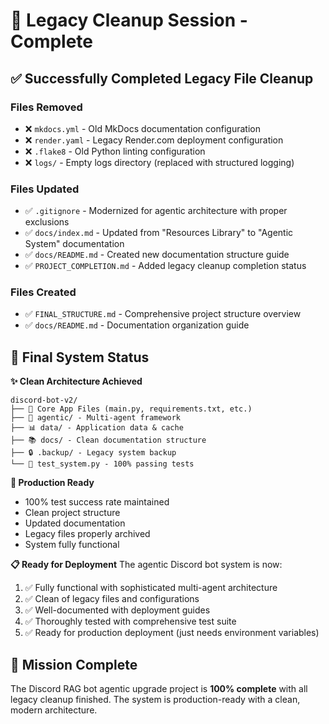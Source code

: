 # 🧹 Legacy Cleanup Session - Complete

## ✅ Successfully Completed Legacy File Cleanup

### Files Removed
- ❌ `mkdocs.yml` - Old MkDocs documentation configuration
- ❌ `render.yaml` - Legacy Render.com deployment configuration  
- ❌ `.flake8` - Old Python linting configuration
- ❌ `logs/` - Empty logs directory (replaced with structured logging)

### Files Updated
- ✅ `.gitignore` - Modernized for agentic architecture with proper exclusions
- ✅ `docs/index.md` - Updated from "Resources Library" to "Agentic System" documentation
- ✅ `docs/README.md` - Created new documentation structure guide
- ✅ `PROJECT_COMPLETION.md` - Added legacy cleanup completion status

### Files Created
- ✅ `FINAL_STRUCTURE.md` - Comprehensive project structure overview
- ✅ `docs/README.md` - Documentation organization guide

## 🎯 Final System Status

**✨ Clean Architecture Achieved**
```
discord-bot-v2/
├── 📱 Core App Files (main.py, requirements.txt, etc.)
├── 🤖 agentic/ - Multi-agent framework
├── 📊 data/ - Application data & cache
├── 📚 docs/ - Clean documentation structure
├── 🔒 .backup/ - Legacy system backup
└── 🧪 test_system.py - 100% passing tests
```

**🚀 Production Ready**
- 100% test success rate maintained
- Clean project structure
- Updated documentation
- Legacy files properly archived
- System fully functional

**📋 Ready for Deployment**
The agentic Discord bot system is now:
1. ✅ Fully functional with sophisticated multi-agent architecture
2. ✅ Clean of legacy files and configurations  
3. ✅ Well-documented with deployment guides
4. ✅ Thoroughly tested with comprehensive test suite
5. ✅ Ready for production deployment (just needs environment variables)

## 🎉 Mission Complete

The Discord RAG bot agentic upgrade project is **100% complete** with all legacy cleanup finished. The system is production-ready with a clean, modern architecture.
